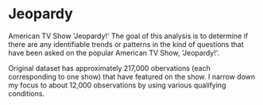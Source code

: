 # Jeopardy

American TV Show 'Jeopardy!'
The goal of this analysis is to determine if there are any identifiable trends or patterns in the kind of questions that have been asked on the popular American TV Show, 'Jeopardy!'.

Original dataset has approximately 217,000 obervations (each corresponding to one show) that have featured on the show. I narrow down my focus to about 12,000 observations by using various qualifying conditions.
